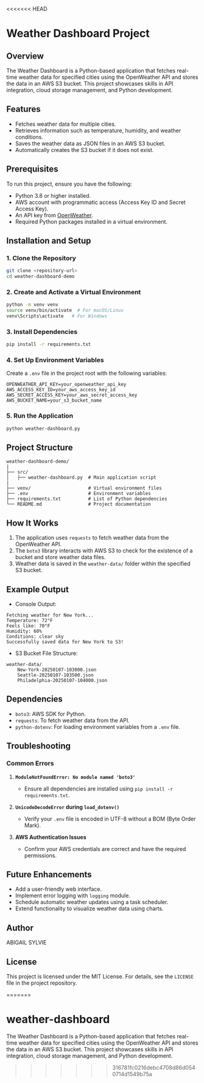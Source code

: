 <<<<<<< HEAD

# Weather Dashboard Project

## Overview
The Weather Dashboard is a Python-based application that fetches real-time weather data for specified cities using the OpenWeather API and stores the data in an AWS S3 bucket. This project showcases skills in API integration, cloud storage management, and Python development.

## Features
- Fetches weather data for multiple cities.
- Retrieves information such as temperature, humidity, and weather conditions.
- Saves the weather data as JSON files in an AWS S3 bucket.
- Automatically creates the S3 bucket if it does not exist.

## Prerequisites
To run this project, ensure you have the following:
- Python 3.8 or higher installed.
- AWS account with programmatic access (Access Key ID and Secret Access Key).
- An API key from [OpenWeather](https://openweathermap.org/api).
- Required Python packages installed in a virtual environment.

## Installation and Setup

### 1. Clone the Repository
```bash
git clone <repository-url>
cd weather-dashboard-demo
```

### 2. Create and Activate a Virtual Environment
```bash
python -m venv venv
source venv/bin/activate  # For macOS/Linux
venv\Scripts\activate   # For Windows
```

### 3. Install Dependencies
```bash
pip install -r requirements.txt
```

### 4. Set Up Environment Variables
Create a `.env` file in the project root with the following variables:
```env
OPENWEATHER_API_KEY=your_openweather_api_key
AWS_ACCESS_KEY_ID=your_aws_access_key_id
AWS_SECRET_ACCESS_KEY=your_aws_secret_access_key
AWS_BUCKET_NAME=your_s3_bucket_name
```

### 5. Run the Application
```bash
python weather-dashboard.py
```

## Project Structure
```
weather-dashboard-demo/
|
├── src/
│   ├── weather-dashboard.py  # Main application script
|
├── venv/                     # Virtual environment files
├── .env                      # Environment variables
├── requirements.txt          # List of Python dependencies
└── README.md                 # Project documentation
```

## How It Works
1. The application uses `requests` to fetch weather data from the OpenWeather API.
2. The `boto3` library interacts with AWS S3 to check for the existence of a bucket and store weather data files.
3. Weather data is saved in the `weather-data/` folder within the specified S3 bucket.

## Example Output
- Console Output:
```
Fetching weather for New York...
Temperature: 72°F
Feels like: 70°F
Humidity: 60%
Conditions: clear sky
Successfully saved data for New York to S3!
```

- S3 Bucket File Structure:
```
weather-data/
    New-York-20250107-103000.json
    Seattle-20250107-103500.json
    Philadelphia-20250107-104000.json
```

## Dependencies
- `boto3`: AWS SDK for Python.
- `requests`: To fetch weather data from the API.
- `python-dotenv`: For loading environment variables from a `.env` file.

## Troubleshooting
### Common Errors
1. **`ModuleNotFoundError: No module named 'boto3'`**
   - Ensure all dependencies are installed using `pip install -r requirements.txt`.

2. **`UnicodeDecodeError` during `load_dotenv()`**
   - Verify your `.env` file is encoded in UTF-8 without a BOM (Byte Order Mark).

3. **AWS Authentication Issues**
   - Confirm your AWS credentials are correct and have the required permissions.

## Future Enhancements
- Add a user-friendly web interface.
- Implement error logging with `logging` module.
- Schedule automatic weather updates using a task scheduler.
- Extend functionality to visualize weather data using charts.

## Author
ABIGAIL SYLVIE

## License
This project is licensed under the MIT License. For details, see the `LICENSE` file in the project repository.

=======
# weather-dashboard
The Weather Dashboard is a Python-based application that fetches real-time weather data for specified cities using the OpenWeather API and stores the data in an AWS S3 bucket. This project showcases skills in API integration, cloud storage management, and Python development.
>>>>>>> 316781fc0216debc4708d86d0540714d1549b75a
